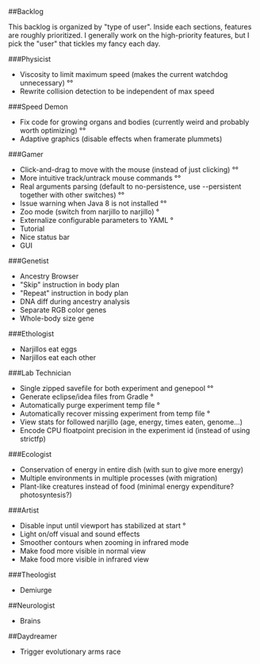 ##Backlog

This backlog is organized by "type of user". Inside each sections, features are roughly prioritized.
I generally work on the high-priority features, but I pick the "user" that tickles my fancy each day.

###Physicist

* Viscosity to limit maximum speed (makes the current watchdog unnecessary) °°
* Rewrite collision detection to be independent of max speed

###Speed Demon

* Fix code for growing organs and bodies (currently weird and probably worth optimizing) °°
* Adaptive graphics (disable effects when framerate plummets)

###Gamer

* Click-and-drag to move with the mouse (instead of just clicking) °°
* More intuitive track/untrack mouse commands °°
* Real arguments parsing (default to no-persistence, use --persistent together with other switches) °°
* Issue warning when Java 8 is not installed °°
* Zoo mode (switch from narjillo to narjillo) °
* Externalize configurable parameters to YAML °
* Tutorial
* Nice status bar
* GUI

###Genetist

* Ancestry Browser
* "Skip" instruction in body plan
* "Repeat" instruction in body plan
* DNA diff during ancestry analysis
* Separate RGB color genes
* Whole-body size gene

###Ethologist

* Narjillos eat eggs
* Narjillos eat each other

###Lab Technician

* Single zipped savefile for both experiment and genepool °°
* Generate eclipse/idea files from Gradle °
* Automatically purge experiment temp file °
* Automatically recover missing experiment from temp file °
* View stats for followed narjillo (age, energy, times eaten, genome...)
* Encode CPU floatpoint precision in the experiment id (instead of using strictfp)

###Ecologist

* Conservation of energy in entire dish (with sun to give more energy)
* Multiple environments in multiple processes (with migration)
* Plant-like creatures instead of food (minimal energy expenditure? photosyntesis?)

###Artist

* Disable input until viewport has stabilized at start °
* Light on/off visual and sound effects
* Smoother contours when zooming in infrared mode
* Make food more visible in normal view
* Make food more visible in infrared view

###Theologist

* Demiurge

##Neurologist

* Brains

##Daydreamer

* Trigger evolutionary arms race
